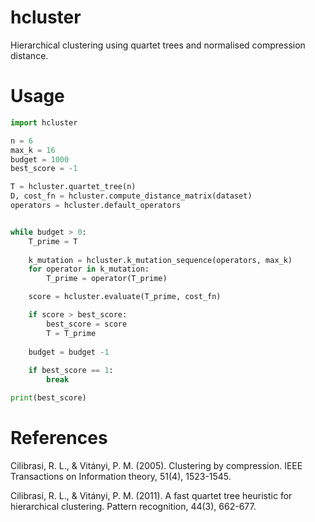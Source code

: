 # hcluster

Hierarchical clustering using quartet trees and normalised compression distance.

# Usage

```python
import hcluster

n = 6
max_k = 16
budget = 1000
best_score = -1

T = hcluster.quartet_tree(n)
D, cost_fn = hcluster.compute_distance_matrix(dataset)
operators = hcluster.default_operators


while budget > 0:
    T_prime = T
    
    k_mutation = hcluster.k_mutation_sequence(operators, max_k)
    for operator in k_mutation:
        T_prime = operator(T_prime)

    score = hcluster.evaluate(T_prime, cost_fn)

    if score > best_score:
        best_score = score
        T = T_prime
    
    budget = budget -1
    
    if best_score == 1:
        break

print(best_score)
```

# References

Cilibrasi, R. L., & Vitányi, P. M. (2005). Clustering by compression. IEEE Transactions on Information theory, 51(4), 1523-1545.

Cilibrasi, R. L., & Vitányi, P. M. (2011). A fast quartet tree heuristic for hierarchical clustering. Pattern recognition, 44(3), 662-677.
